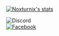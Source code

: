 [![Noxturnix's stats](https://noxturnix-github-readme-stats.vercel.app/api?username=c095c095&bg_color=3e9f85&text_color=ffffff&icon_color=ffffff&hide_border=true&show_icons=true&border_radius=0&hide_rank=true&hide_title=true&include_all_commits=true "c095c095's stats")](https://github.com/c095c095)

![Discord](https://img.shields.io/badge/discord-mocatzy-white?labelColor=3e9f85&logo=discord&logoColor=white&style=for-the-badge "Discord")\
[![Facebook](https://img.shields.io/badge/facebook-sonsiwawong-white?labelColor=3e9f85&logo=facebook&logoColor=white&style=for-the-badge "Facebook")](https://facebook.com/sonsiwawong2)
